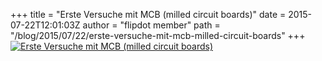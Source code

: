 +++
title = "Erste Versuche mit MCB (milled circuit boards)"
date = 2015-07-22T12:01:03Z
author = "flipdot member"
path = "/blog/2015/07/22/erste-versuche-mit-mcb-milled-circuit-boards"
+++
[![Erste Versuche mit MCB (milled circuit
boards)](https://flipdot.org/blog/uploads/20150722_111724-1.serendipityThumb.jpg)](https://flipdot.org/blog/uploads/20150722_111724-1.jpg)
